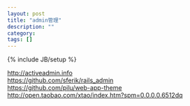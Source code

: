 ```yaml
---
layout: post
title: "admin管理"
description: ""
category: 
tags: []
---
```


{% include JB/setup %}

<http://activeadmin.info>  
<https://github.com/sferik/rails_admin>  
<https://github.com/pilu/web-app-theme>  
<http://open.taobao.com/xtao/index.htm?spm=0.0.0.0.6512dq>  

